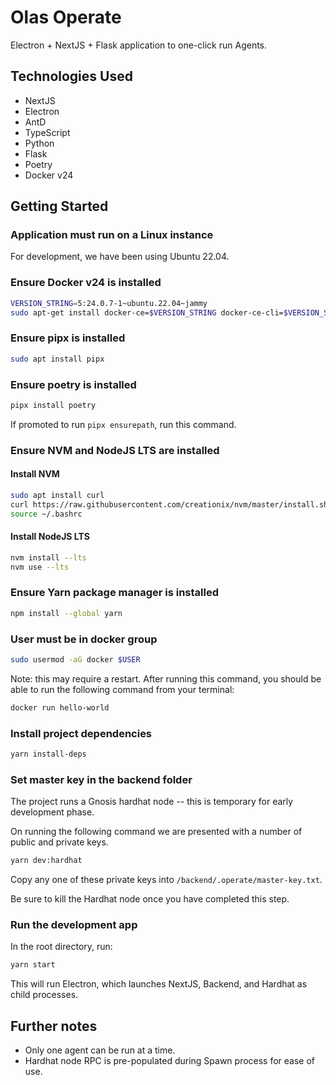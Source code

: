 # Olas Operate
Electron + NextJS + Flask application to one-click run Agents.

## Technologies Used
- NextJS
- Electron
- AntD
- TypeScript
- Python
- Flask
- Poetry
- Docker v24

## Getting Started

### Application must run on a Linux instance
For development, we have been using Ubuntu 22.04.

### Ensure Docker v24 is installed

```bash
VERSION_STRING=5:24.0.7-1~ubuntu.22.04~jammy
sudo apt-get install docker-ce=$VERSION_STRING docker-ce-cli=$VERSION_STRING containerd.io docker-buildx-plugin docker-compose-plugin
```

### Ensure pipx is installed

```bash
sudo apt install pipx
```

### Ensure poetry is installed

```bash
pipx install poetry
```

If promoted to run `pipx ensurepath`, run this command.

### Ensure NVM and NodeJS LTS are installed

#### Install NVM
```bash
sudo apt install curl 
curl https://raw.githubusercontent.com/creationix/nvm/master/install.sh | bash 
source ~/.bashrc
```

#### Install NodeJS LTS
```bash
nvm install --lts
nvm use --lts
```

### Ensure Yarn package manager is installed

```bash 
npm install --global yarn
```

### User must be in docker group

```bash
sudo usermod -aG docker $USER
```

Note: this may require a restart. After running this command, you should be able to run the following command from your terminal: 

```bash
docker run hello-world
```

### Install project dependencies

```bash
yarn install-deps
```

### Set master key in the backend folder

The project runs a Gnosis hardhat node -- this is temporary for early development phase.

On running the following command we are presented with a number of public and private keys. 

```bash
yarn dev:hardhat
```

Copy any one of these private keys into `/backend/.operate/master-key.txt`.

Be sure to kill the Hardhat node once you have completed this step.

### Run the development app

In the root directory, run:

```bash
yarn start
```

This will run Electron, which launches NextJS, Backend, and Hardhat as child processes.

## Further notes

- Only one agent can be run at a time.
- Hardhat node RPC is pre-populated during Spawn process for ease of use.